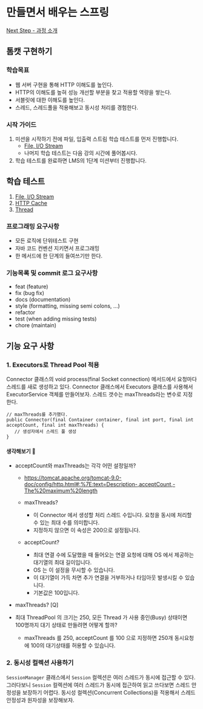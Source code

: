 # 만들면서 배우는 스프링

[Next Step - 과정 소개](https://edu.nextstep.camp/c/4YUvqn9V)

## 톰캣 구현하기

### 학습목표

- 웹 서버 구현을 통해 HTTP 이해도를 높인다.
- HTTP의 이해도를 높혀 성능 개선할 부분을 찾고 적용할 역량을 쌓는다.
- 서블릿에 대한 이해도를 높인다.
- 스레드, 스레드풀을 적용해보고 동시성 처리를 경험한다.

### 시작 가이드

1. 미션을 시작하기 전에 파일, 입출력 스트림 학습 테스트를 먼저 진행합니다.
    - [File, I/O Stream](study/src/test/java/study)
    - 나머지 학습 테스트는 다음 강의 시간에 풀어봅시다.
2. 학습 테스트를 완료하면 LMS의 1단계 미션부터 진행합니다.

## 학습 테스트

1. [File, I/O Stream](study/src/test/java/study)
2. [HTTP Cache](study/src/test/java/cache)
3. [Thread](study/src/test/java/thread)

### 프로그래밍 요구사항

- 모든 로직에 단위테스트 구현
- 자바 코드 컨벤션 지키면서 프로그래밍
- 한 메서드에 한 단계의 들여쓰기만 한다.

### 기능목록 및 commit 로그 요구사항

- feat (feature)
- fix (bug fix)
- docs (documentation)
- style (formatting, missing semi colons, …)
- refactor
- test (when adding missing tests)
- chore (maintain)

## 기능 요구 사항

### 1. Executors로 Thread Pool 적용

Connector 클래스의 void process(final Socket connection) 메서드에서 요청마다 스레드를 새로 생성하고 있다.
Connector 클래스에서 Executors 클래스를 사용해서 ExecutorService 객체를 만들어보자.
스레드 갯수는 maxThreads라는 변수로 지정한다.

```
// maxThreads를 추가했다.
public Connector(final Container container, final int port, final int acceptCount, final int maxThreads) {
   // 생성자에서 스레드 풀 생성
}
```

#### 생각해보기 🤔

- acceptCount와 maxThreads는 각각 어떤 설정일까?
    - https://tomcat.apache.org/tomcat-9.0-doc/config/http.html#:%7E:text=Description-,acceptCount,-The%20maximum%20length
    - maxThreads?
        - 이 Connector 에서 생성할 처리 스레드 수입니다. 요청을 동시에 처리할 수 있는 최대 수를 의미합니다.
        - 지정하지 않으면 이 속성은 200으로 설정됩니다.

    - acceptCount?
        - 최대 연결 수에 도달했을 때 들어오는 연결 요청에 대해 OS 에서 제공하는 대기열의 최대 길이입니다.
        - OS 는 이 설정을 무시할 수 있습니다.
        - 이 대기열이 가득 차면 추가 연결을 거부하거나 타임아웃 발생시킬 수 있습니다.
        - 기본값은 100입니다.


- maxThreads? [Q]
- 최대 ThreadPool 의 크기는 250, 모든 Thread 가 사용 중인(Busy) 상태이면 100명까지 대기 상태로 만들려면 어떻게 할까?
    - maxThreads 를 250, acceptCount 를 100 으로 지정하면 250개 동시요청에 100의 대기상태를 허용할 수 있습니다.

### 2. 동시성 컬렉션 사용하기

`SessionManager` 클래스에서 `Session` 컬렉션은 여러 스레드가 동시에 접근할 수 있다.
그러다보니 `Session` 컬렉션에 여러 스레드가 동시에 접근하여 읽고 쓰다보면 스레드 안정성을 보장하기 어렵다.
동시성 컬렉션(Concurrent Collections)을 적용해서 스레드 안정성과 원자성을 보장해보자.
